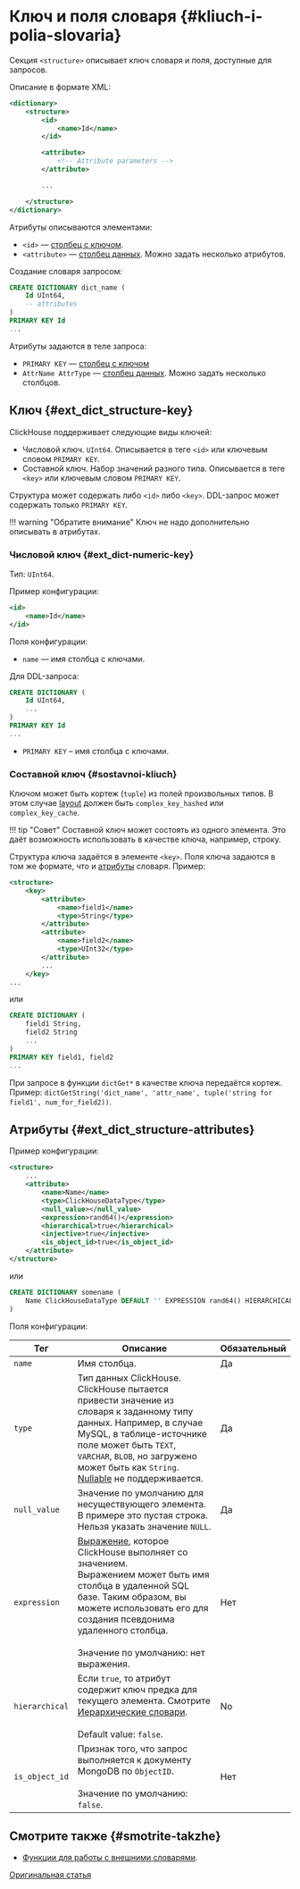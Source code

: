# Ключ и поля словаря {#kliuch-i-polia-slovaria}

Секция `<structure>` описывает ключ словаря и поля, доступные для запросов.

Описание в формате XML:

``` xml
<dictionary>
    <structure>
        <id>
            <name>Id</name>
        </id>

        <attribute>
            <!-- Attribute parameters -->
        </attribute>

        ...

    </structure>
</dictionary>
```

Атрибуты описываются элементами:

-   `<id>` — [столбец с ключом](external_dicts_dict_structure.md#ext_dict_structure-key).
-   `<attribute>` — [столбец данных](external_dicts_dict_structure.md#ext_dict_structure-attributes). Можно задать несколько атрибутов.

Создание словаря запросом:

``` sql
CREATE DICTIONARY dict_name (
    Id UInt64,
    -- attributes
)
PRIMARY KEY Id
...
```

Атрибуты задаются в теле запроса:

-   `PRIMARY KEY` — [столбец с ключом](external_dicts_dict_structure.md#ext_dict_structure-key)
-   `AttrName AttrType` — [столбец данных](external_dicts_dict_structure.md#ext_dict_structure-attributes). Можно задать несколько столбцов.

## Ключ {#ext_dict_structure-key}

ClickHouse поддерживает следующие виды ключей:

-   Числовой ключ. `UInt64`. Описывается в теге `<id>` или ключевым словом `PRIMARY KEY`.
-   Составной ключ. Набор значений разного типа. Описывается в теге `<key>` или ключевым словом `PRIMARY KEY`.

Структура может содержать либо `<id>` либо `<key>`. DDL-запрос может содержать только `PRIMARY KEY`.

!!! warning "Обратите внимание"
    Ключ не надо дополнительно описывать в атрибутах.

### Числовой ключ {#ext_dict-numeric-key}

Тип: `UInt64`.

Пример конфигурации:

``` xml
<id>
    <name>Id</name>
</id>
```

Поля конфигурации:

-   `name` — имя столбца с ключами.

Для DDL-запроса:

``` sql
CREATE DICTIONARY (
    Id UInt64,
    ...
)
PRIMARY KEY Id
...
```

-   `PRIMARY KEY` – имя столбца с ключами.

### Составной ключ {#sostavnoi-kliuch}

Ключом может быть кортеж (`tuple`) из полей произвольных типов. В этом случае [layout](external_dicts_dict_layout.md) должен быть `complex_key_hashed` или `complex_key_cache`.

!!! tip "Совет"
    Составной ключ может состоять из одного элемента. Это даёт возможность использовать в качестве ключа, например, строку.

Структура ключа задаётся в элементе `<key>`. Поля ключа задаются в том же формате, что и [атрибуты](external_dicts_dict_structure.md) словаря. Пример:

``` xml
<structure>
    <key>
        <attribute>
            <name>field1</name>
            <type>String</type>
        </attribute>
        <attribute>
            <name>field2</name>
            <type>UInt32</type>
        </attribute>
        ...
    </key>
...
```

или

``` sql
CREATE DICTIONARY (
    field1 String,
    field2 String
    ...
)
PRIMARY KEY field1, field2
...
```

При запросе в функции `dictGet*` в качестве ключа передаётся кортеж. Пример: `dictGetString('dict_name', 'attr_name', tuple('string for field1', num_for_field2))`.

## Атрибуты {#ext_dict_structure-attributes}

Пример конфигурации:

``` xml
<structure>
    ...
    <attribute>
        <name>Name</name>
        <type>ClickHouseDataType</type>
        <null_value></null_value>
        <expression>rand64()</expression>
        <hierarchical>true</hierarchical>
        <injective>true</injective>
        <is_object_id>true</is_object_id>
    </attribute>
</structure>
```

или

``` sql
CREATE DICTIONARY somename (
    Name ClickHouseDataType DEFAULT '' EXPRESSION rand64() HIERARCHICAL INJECTIVE IS_OBJECT_ID
)
```

Поля конфигурации:

| Тег                                                  | Описание                                                                                                                                                                                                                                                                                        | Обязательный |
|------------------------------------------------------|-------------------------------------------------------------------------------------------------------------------------------------------------------------------------------------------------------------------------------------------------------------------------------------------------|--------------|
| `name`                                               | Имя столбца.                                                                                                                                                                                                                                                                                    | Да           |
| `type`                                               | Тип данных ClickHouse.<br/>ClickHouse пытается привести значение из словаря к заданному типу данных. Например, в случае MySQL, в таблице-источнике поле может быть `TEXT`, `VARCHAR`, `BLOB`, но загружено может быть как `String`. [Nullable](../../sql_reference/dictionaries/external_dictionaries/external_dicts_dict_structure.md) не поддерживается. | Да           |
| `null_value`                                         | Значение по умолчанию для несуществующего элемента.<br/>В примере это пустая строка. Нельзя указать значение `NULL`.                                                                                                                                                                            | Да           |
| `expression`                                         | [Выражение](../syntax.md#syntax-expressions), которое ClickHouse выполняет со значением.<br/>Выражением может быть имя столбца в удаленной SQL базе. Таким образом, вы можете использовать его для создания псевдонима удаленного столбца.<br/><br/>Значение по умолчанию: нет выражения.       | Нет          |
| <a name="hierarchical-dict-attr"></a> `hierarchical` | Если `true`, то атрибут содержит ключ предка для текущего элемента. Смотрите [Иерархические словари](external_dicts_dict_hierarchical.md).<br/><br/>Default value: `false`.                                                                                                                     | No           |
| `is_object_id`                                       | Признак того, что запрос выполняется к документу MongoDB по `ObjectID`.<br/><br/>Значение по умолчанию: `false`.                                                                                                                                                                                | Нет          |

## Смотрите также {#smotrite-takzhe}

-   [Функции для работы с внешними словарями](../sql_reference/dictionaries/external_dictionaries/external_dicts_dict_structure.md).

[Оригинальная статья](https://clickhouse.tech/docs/ru/query_language/dicts/external_dicts_dict_structure/) <!--hide-->
